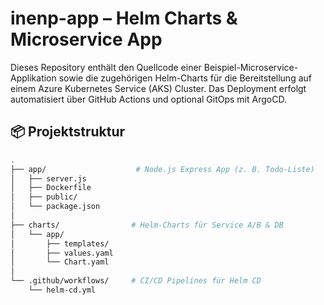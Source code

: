 # inenp-app – Helm Charts & Microservice App

Dieses Repository enthält den Quellcode einer Beispiel-Microservice-Applikation sowie die zugehörigen Helm-Charts für die Bereitstellung auf einem Azure Kubernetes Service (AKS) Cluster. Das Deployment erfolgt automatisiert über GitHub Actions und optional GitOps mit ArgoCD.

## 📦 Projektstruktur

```bash
.
├── app/                    # Node.js Express App (z. B. Todo-Liste)
│   ├── server.js
│   ├── Dockerfile
│   ├── public/
│   └── package.json
│
├── charts/                # Helm-Charts für Service A/B & DB
│   └── app/
│       ├── templates/
│       ├── values.yaml
│       └── Chart.yaml
│
└── .github/workflows/     # CI/CD Pipelines für Helm CD
    └── helm-cd.yml
